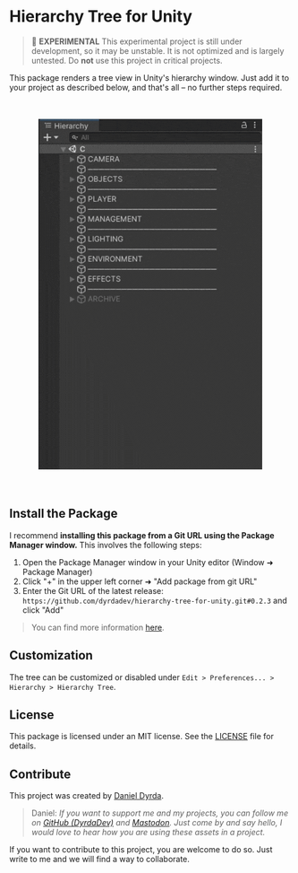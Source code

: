 # Hierarchy Tree for Unity

> 🧪 **EXPERIMENTAL** This experimental project is still under development, so it may be unstable. It is not optimized and is largely untested. Do **not** use this project in critical projects.

This package renders a tree view in Unity's hierarchy window. Just add it to your project as described below, and that's all – no further steps required.

<p align=center>
    <br>
    <br>
    <a href="./README.md">
        <img src="./Media/hierarchy_tree_demo_400.gif" alt="Demo video of the hierarchy tree package-"/>
    </a>
    <br>
    <br>
    <br>
</p>

## Install the Package

I recommend **installing this package from a Git URL using the Package Manager window.** This involves the following steps:

1. Open the Package Manager window in your Unity editor (Window ➜ Package Manager)
2. Click "+" in the upper left corner ➜ "Add package from git URL" 
3. Enter the Git URL of the latest release: ```https://github.com/dyrdadev/hierarchy-tree-for-unity.git#0.2.3``` and click "Add"

> You can find more information [here](https://docs.unity3d.com/Manual/upm-ui-giturl.html).

## Customization
The tree can be customized or disabled under `Edit > Preferences... > Hierarchy > Hierarchy Tree`.

## License

This package is licensed under an MIT license. See the [LICENSE](/LICENSE.md) file for details. 

## Contribute

This project was created by [Daniel Dyrda](https://dyrda.page).

> Daniel: _If you want to support me and my projects, you can follow me on [GitHub (DyrdaDev)](https://github.com/DyrdaDev) and [Mastodon](https://dyrda.page/contact). Just come by and say hello, I would love to hear how you are using these assets in a project._

If you want to contribute to this project, you are welcome to do so. Just write to me and we will find a way to collaborate.
